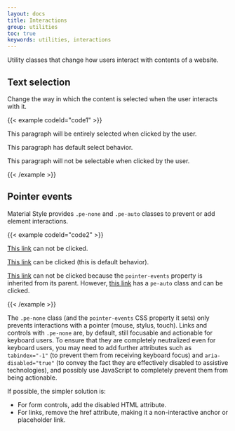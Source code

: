 ```yaml
---
layout: docs
title: Interactions
group: utilities
toc: true
keywords: utilities, interactions
---
```


<p class="fs-4 ms-0 mb-4 page-description">
 Utility classes that change how users interact with contents of a website.
</p>

## Text selection
Change the way in which the content is selected when the user interacts with it.

{{< example codeId="code1" >}}

<p class="user-select-all">This paragraph will be entirely selected when clicked by the user.</p>
<p class="user-select-auto">This paragraph has default select behavior.</p>
<p class="user-select-none">This paragraph will not be selectable when clicked by the user.</p>

{{< /example >}}

## Pointer events
Material Style provides `.pe-none` and `.pe-auto` classes to prevent or add element interactions.

{{< example codeId="code2" >}}

<p><a href="#" class="pe-none" tabindex="-1" aria-disabled="true">This link</a> can not be clicked.</p>
<p><a href="#" class="pe-auto">This link</a> can be clicked (this is default behavior).</p>
<p class="pe-none"><a href="#" tabindex="-1" aria-disabled="true">This link</a> can not be clicked because the <code>pointer-events</code> property is inherited from its parent. However, <a href="#" class="pe-auto">this link</a> has a <code>pe-auto</code> class and can be clicked.</p>

{{< /example >}}

The `.pe-none` class (and the `pointer-events` CSS property it sets) only prevents interactions with a 
pointer (mouse, stylus, touch). Links and controls with `.pe-none` are, by default, still focusable and 
actionable for keyboard users. To ensure that they are completely neutralized even for keyboard users, you may 
need to add further attributes such as `tabindex="-1"` (to prevent them from receiving keyboard focus) and 
`aria-disabled="true"` (to convey the fact they are effectively disabled to assistive technologies), and possibly 
use JavaScript to completely prevent them from being actionable.

If possible, the simpler solution is:
- For form controls, add the disabled HTML attribute.
- For links, remove the href attribute, making it a non-interactive anchor or placeholder link.